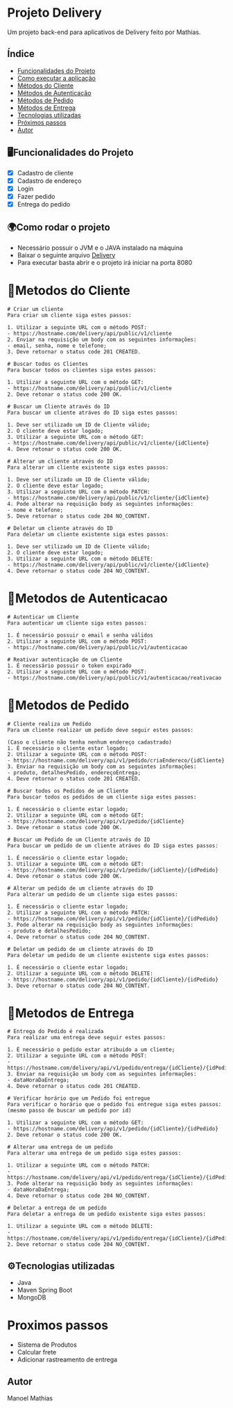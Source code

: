 # Projeto Delivery
Um projeto back-end para aplicativos de Delivery feito por Mathias.

## Índice
- <a href="#funcionalidades-do-projeto">Funcionalidades do Projeto</a>
- <a href="#como-rodar-o-projeto">Como executar a aplicação</a>
- <a href="#metodos-de-cliente">Métodos do Cliente</a>
- <a href="#metodos-de-autenticacao">Métodos de Autenticação</a>
- <a href="#metodos-de-pedido">Métodos de Pedido</a>
- <a href="#metodos-de-entrega">Métodos de Entrega</a>
- <a href="#tecnologias-utilizadas">Tecnologias utilizadas</a>
- <a href="#proximos-passos">Próximos passos</a>
- <a href="#autor">Autor</a>

## 🖥️Funcionalidades do Projeto
- [x] Cadastro de cliente
- [x] Cadastro de endereço
- [x] Login
- [x] Fazer pedido
- [x] Entrega do pedido

## 🌍Como rodar o projeto
- Necessário possuir o JVM e o JAVA instalado na máquina
- Baixar o seguinte arquivo [Delivery](https://mediafire.com)
- Para executar basta abrir e o projeto irá iniciar na porta 8080

#  📱Metodos do Cliente
```
# Criar um cliente
Para criar um cliente siga estes passos:

1. Utilizar a seguinte URL com o método POST:
- https://hostname.com/delivery/api/public/v1/cliente
2. Enviar na requisição um body com as seguintes informações:
- email, senha, nome e telefone;
3. Deve retornar o status code 201 CREATED.

# Buscar todos os Clientes
Para buscar todos os clientes siga estes passos:

1. Utilizar a seguinte URL com o método GET:
- https://hostname.com/delivery/api/public/v1/cliente
2. Deve retonar o status code 200 OK.

# Buscar um Cliente através do ID
Para buscar um cliente atráves do ID siga estes passos:

1. Deve ser utilizado um ID de Cliente válido;
2. O cliente deve estar logado;
3. Utilizar a seguinte URL com o método GET:
- https://hostname.com/delivery/api/public/v1/cliente/{idCliente}
4. Deve retonar o status code 200 OK.

# Alterar um cliente através do ID
Para alterar um cliente existente siga estes passos:

1. Deve ser utilizado um ID de Cliente válido;
2. O cliente deve estar logado;
3. Utilizar a seguinte URL com o método PATCH:
- https://hostname.com/delivery/api/public/v1/cliente/{idCliente}
4. Pode alterar na requisição body as seguintes informações:
- nome e telefone;
5. Deve retornar o status code 204 NO_CONTENT.

# Deletar um cliente através do ID
Para deletar um cliente existente siga estes passos:

1. Deve ser utilizado um ID de Cliente válido;
2. O cliente deve estar logado;
3. Utilizar a seguinte URL com o método DELETE:
- https://hostname.com/delivery/api/public/v1/cliente/{idCliente}
4. Deve retornar o status code 204 NO_CONTENT.
```

#  📱Metodos de Autenticacao
```
# Autenticar um Cliente
Para autenticar um cliente siga estes passos:

1. É necessário possuir o email e senha válidos
2. Utilizar a seguinte URL com o método POST:
- https://hostname.com/delivery/api/public/v1/autenticacao

# Reativar autenticação de um Cliente
1. É necessário possuir o token expirado
2. Utilizar a seguinte URL com o método POST:
- https://hostname.com/delivery/api/public/v1/autenticacao/reativacao
```

#  📱Metodos de Pedido
```
# Cliente realiza um Pedido
Para um cliente realizar um pedido deve seguir estes passos:

(Caso o cliente não tenha nenhum endereço cadastrado)
1. É necessário o cliente estar logado;
2. Utilizar a seguinte URL com o método POST:
- https://hostname.com/delivery/api/v1/pedido/criaEndereco/{idCliente}
3. Enviar na requisição um body com as seguintes informações:
- produto, detalhesPedido, endereçoEntrega;
4. Deve retornar o status code 201 CREATED.

# Buscar todos os Pedidos de um Cliente
Para buscar todos os pedidos de um cliente siga estes passos:

1. É necessário o cliente estar logado;
2. Utilizar a seguinte URL com o método GET:
- https://hostname.com/delivery/api/v1/pedido/{idCliente}
3. Deve retonar o status code 200 OK.

# Buscar um Pedido de um Cliente através do ID
Para buscar um pedido de um cliente atráves do ID siga estes passos:

1. É necessário o cliente estar logado;
3. Utilizar a seguinte URL com o método GET:
- https://hostname.com/delivery/api/v1/pedido/{idCliente}/{idPedido}
4. Deve retonar o status code 200 OK.

# Alterar um pedido de um cliente através do ID
Para alterar um pedido de um cliente siga estes passos:

1. É necessário o cliente estar logado;
2. Utilizar a seguinte URL com o método PATCH:
- https://hostname.com/delivery/api/v1/pedido/{idCliente}/{idPedido}
3. Pode alterar na requisição body as seguintes informações:
- produto e detalhesPedido;
4. Deve retornar o status code 204 NO_CONTENT.

# Deletar um pedido de um cliente através do ID
Para deletar um pedido de um cliente existente siga estes passos:

1. É necessário o cliente estar logado;
2. Utilizar a seguinte URL com o método DELETE:
- https://hostname.com/delivery/api/v1/pedido/{idCliente}/{idPedido}
3. Deve retornar o status code 204 NO_CONTENT.
```

#  📱Metodos de Entrega
```
# Entrega do Pedido é realizada
Para realizar uma entrega deve seguir estes passos:

1. É necessário o pedido estar atribuido a um cliente;
2. Utilizar a seguinte URL com o método POST:
- https://hostname.com/delivery/api/v1/pedido/entrega/{idCliente}/{idPedido}
3. Enviar na requisição um body com as seguintes informações:
- dataHoraDaEntrega;
4. Deve retornar o status code 201 CREATED.

# Verificar horário que um Pedido foi entregue
Para verificar o horário que o pedido foi entregue siga estes passos:
(mesmo passo de buscar um pedido por id)

1. Utilizar a seguinte URL com o método GET:
- https://hostname.com/delivery/api/v1/pedido/{idCliente}/{idPedido}
2. Deve retonar o status code 200 OK.

# Alterar uma entrega de um pedido
Para alterar uma entrega de um pedido siga estes passos:

1. Utilizar a seguinte URL com o método PATCH:
- https://hostname.com/delivery/api/v1/pedido/entrega/{idCliente}/{idPedido}
3. Pode alterar na requisição body as seguintes informações:
- dataHoraDaEntrega;
4. Deve retornar o status code 204 NO_CONTENT.

# Deletar a entrega de um pedido
Para deletar a entrega de um pedido existente siga estes passos:

1. Utilizar a seguinte URL com o método DELETE:
- https://hostname.com/delivery/api/v1/pedido/entrega/{idCliente}/{idPedido}
2. Deve retornar o status code 204 NO_CONTENT.
```

## ⚙️Tecnologias utilizadas
- Java
- Maven Spring Boot
- MongoDB

# Proximos passos
- Sistema de Produtos
- Calcular frete
- Adicionar rastreamento de entrega

## Autor
Manoel Mathias